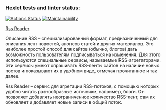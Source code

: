 ### Hexlet tests and linter status:
[![Actions Status](https://github.com/jacksonrr3/frontend-project-lvl3/workflows/hexlet-check/badge.svg)](https://github.com/jacksonrr3/frontend-project-lvl3/actions)
[![Maintainability](https://api.codeclimate.com/v1/badges/f5ec77e64847d73a6c28/maintainability)](https://codeclimate.com/github/jacksonrr3/frontend-project-lvl3/maintainability)

[Rss Reader](https://frontend-project-lvl3-mu-eight.vercel.app/)

Описание
RSS – специализированный формат, предназначенный для описания лент новостей, анонсов статей и других материалов. Это наиболее простой способ для сайтов (обычно, блогов) дать возможность пользователям подписываться на изменения. Для этого используются специальные сервисы, называемые RSS-агрегаторами. Эти сервисы умеют опрашивать RSS-ленты сайтов на наличие новых постов и показывают их в удобном виде, отмечая прочитанное и так далее.

Rss Reader – сервис для агрегации RSS-потоков, с помощью которых удобно читать разнообразные источники, например, блоги. Он позволяет добавлять неограниченное количество RSS-лент, сам их обновляет и добавляет новые записи в общий поток.
